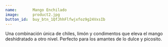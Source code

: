 ```yaml
---
name:       Mango Enchilado
image:      product2.jpg
button_id:  buy_btn_1QfJhhFlfwjxfoz9g24VxsIb
---
```

Una combinación única de chiles, limón y condimentos que eleva el mango deshidratado a otro nivel. Perfecto para los amantes de lo dulce y picosito.
